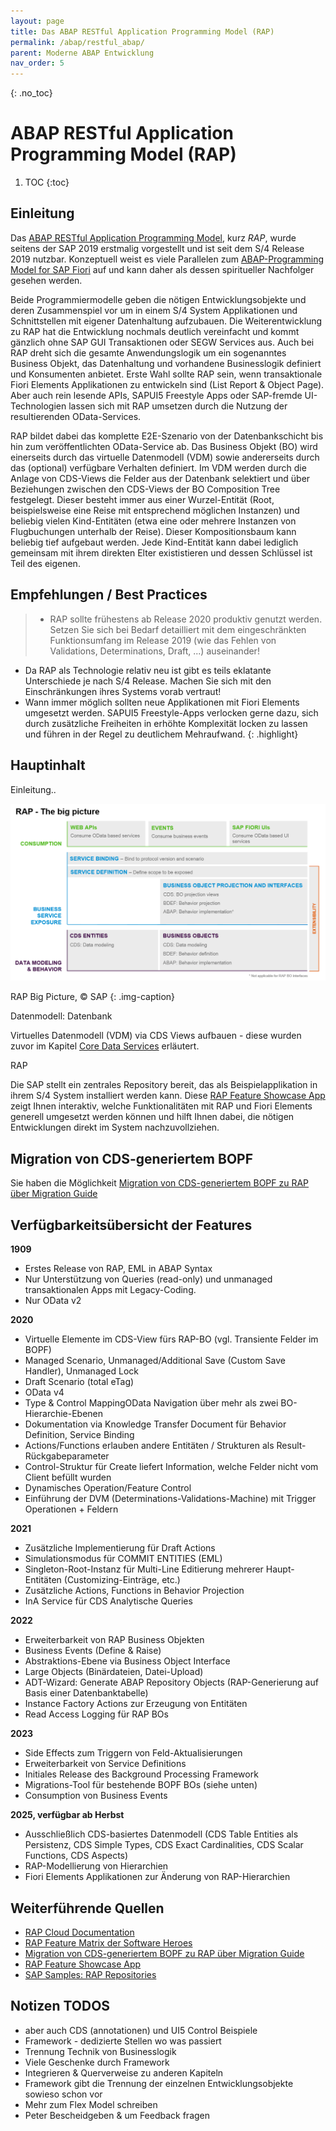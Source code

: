 ```yaml
---
layout: page
title: Das ABAP RESTful Application Programming Model (RAP)
permalink: /abap/restful_abap/
parent: Moderne ABAP Entwicklung
nav_order: 5
---
```


{: .no_toc}
# ABAP RESTful Application Programming Model (RAP)

1. TOC
{:toc}


## Einleitung
Das [ABAP RESTful Application Programming Model](https://help.sap.com/docs/ABAP_PLATFORM_NEW/fc4c71aa50014fd1b43721701471913d/289477a81eec4d4e84c0302fb6835035.html?locale=en-US), kurz _RAP_, wurde seitens der SAP 2019 erstmalig vorgestellt und ist seit dem S/4 Release 2019 nutzbar. Konzeptuell weist es viele Parallelen zum [ABAP-Programming Model for SAP Fiori](https://help.sap.com/docs/ABAP_PLATFORM/cc0c305d2fab47bd808adcad3ca7ee9d/3b77569ca8ee4226bdab4fcebd6f6ea6.html?mt=de-DE) auf und kann daher als dessen spiritueller Nachfolger gesehen werden.  

Beide Programmiermodelle geben die nötigen Entwicklungsobjekte und deren Zusammenspiel vor um in einem S/4 System Applikationen und Schnittstellen mit eigener Datenhaltung aufzubauen. Die Weiterentwicklung zu RAP hat die Entwicklung nochmals deutlich vereinfacht und kommt gänzlich ohne SAP GUI Transaktionen oder SEGW Services aus. Auch bei RAP dreht sich die gesamte Anwendungslogik um ein sogenanntes Business Objekt, das Datenhaltung und vorhandene Businesslogik definiert und Konsumenten anbietet. Erste Wahl sollte RAP sein, wenn transaktionale Fiori Elements Applikationen zu entwickeln sind (List Report & Object Page). Aber auch rein lesende APIs, SAPUI5 Freestyle Apps oder SAP-fremde UI-Technologien lassen sich mit RAP umsetzen durch die Nutzung der resultierenden OData-Services.

RAP bildet dabei das komplette E2E-Szenario von der Datenbankschicht bis hin zum veröffentlichten OData-Service ab. Das Business Objekt (BO) wird einerseits durch das virtuelle Datenmodell (VDM) sowie andererseits durch das (optional) verfügbare Verhalten definiert. Im VDM werden durch die Anlage von CDS-Views die Felder aus der Datenbank selektiert und über Beziehungen zwischen den CDS-Views der BO Composition Tree festgelegt. Dieser besteht immer aus einer Wurzel-Entität (Root, beispielsweise eine Reise mit entsprechend möglichen Instanzen) und beliebig vielen Kind-Entitäten (etwa eine oder mehrere Instanzen von Flugbuchungen unterhalb der Reise). Dieser Kompositionsbaum kann beliebig tief aufgebaut werden. Jede Kind-Entität kann dabei lediglich gemeinsam mit ihrem direkten Elter exististieren und dessen Schlüssel ist Teil des eigenen.  

## Empfehlungen / Best Practices 
>* RAP sollte frühestens ab Release 2020 produktiv genutzt werden. Setzen Sie sich bei Bedarf detailliert mit dem eingeschränkten Funktionsumfang im Release 2019 (wie das Fehlen von Validations, Determinations, Draft, ...) auseinander!  
* Da RAP als Technologie relativ neu ist gibt es teils eklatante Unterschiede je nach S/4 Release. Machen Sie sich mit den Einschränkungen ihres Systems vorab vertraut!  
* Wann immer möglich sollten neue Applikationen mit Fiori Elements umgesetzt werden. SAPUI5 Freestyle-Apps verlocken gerne dazu, sich durch zusätzliche Freiheiten in erhöhte Komplexität locken zu lassen und führen in der Regel zu deutlichem Mehraufwand.
{: .highlight}

## Hauptinhalt
Einleitung..

![RAP Big Picture, © SAP](./img/RAP.png)
  
RAP Big Picture, © SAP
{: .img-caption}

Datenmodell: Datenbank

Virtuelles Datenmodell (VDM) via CDS Views aufbauen - diese wurden zuvor im Kapitel [Core Data Services](../core-data-services/index.md) erläutert.

RAP

Die SAP stellt ein zentrales Repository bereit, das als Beispielapplikation in ihrem S/4 System installiert werden kann. Diese [RAP Feature Showcase App](https://github.com/SAP-samples/abap-platform-fiori-feature-showcase) zeigt Ihnen interaktiv, welche Funktionalitäten mit RAP und Fiori Elements generell umgesetzt werden können und hilft Ihnen dabei, die nötigen Entwicklungen direkt im System nachzuvollziehen.

## Migration von CDS-generiertem BOPF
Sie haben die Möglichkeit [Migration von CDS-generiertem BOPF zu RAP über Migration Guide](https://help.sap.com/docs/SAP_S4HANA_ON-PREMISE/0a54d0c8a2be4136a8b5d41a367dd537/2e48e205756c4dafb02ef0e2ff14b1bc.html?locale=en-US)  

## Verfügbarkeitsübersicht der Features

**1909**
+ Erstes Release von RAP, EML in ABAP Syntax
+ Nur Unterstützung von Queries (read-only) und unmanaged transaktionalen Apps mit Legacy-Coding.
+ Nur OData v2

**2020**
+ Virtuelle Elemente im CDS-View fürs RAP-BO (vgl. Transiente Felder im BOPF)
+ Managed Scenario, Unmanaged/Additional Save (Custom Save Handler), Unmanaged Lock
+ Draft Scenario (total eTag)
+ OData v4
+ Type & Control MappingOData Navigation über mehr als zwei BO-Hierarchie-Ebenen
+ Dokumentation via Knowledge Transfer Document für Behavior Definition, Service Binding
+ Actions/Functions erlauben andere Entitäten / Strukturen als Result-Rückgabeparameter
+ Control-Struktur für Create liefert Information, welche Felder nicht vom Client befüllt wurden
+ Dynamisches Operation/Feature Control
+ Einführung der DVM (Determinations-Validations-Machine) mit Trigger Operationen + Feldern

**2021**
+ Zusätzliche Implementierung für Draft Actions
+ Simulationsmodus für COMMIT ENTITIES (EML)
+ Singleton-Root-Instanz für Multi-Line Editierung mehrerer Haupt-Entitäten (Customizing-Einträge, etc.)
+ Zusätzliche Actions, Functions in Behavior Projection
+ InA Service für CDS Analytische Queries

**2022**
+ Erweiterbarkeit von RAP Business Objekten
+ Business Events (Define & Raise)
+ Abstraktions-Ebene via Business Object Interface
+ Large Objects (Binärdateien, Datei-Upload)
+ ADT-Wizard: Generate ABAP Repository Objects (RAP-Generierung auf Basis einer Datenbanktabelle)
+ Instance Factory Actions zur Erzeugung von Entitäten
+ Read Access Logging für RAP BOs

**2023**
+ Side Effects zum Triggern von Feld-Aktualisierungen
+ Erweiterbarkeit von Service Definitions
+ Initiales Release des Background Processing Framework
+ Migrations-Tool für bestehende BOPF BOs (siehe unten)
+ Consumption von Business Events

**2025, verfügbar ab Herbst**
+ Ausschließlich CDS-basiertes Datenmodell (CDS Table Entities als Persistenz, CDS Simple Types, CDS Exact Cardinalities, CDS Scalar Functions, CDS Aspects)
+ RAP-Modellierung von Hierarchien
+ Fiori Elements Applikationen zur Änderung von RAP-Hierarchien
  
## Weiterführende Quellen
+ [RAP Cloud Documentation](https://help.sap.com/docs/ABAP_PLATFORM_NEW/fc4c71aa50014fd1b43721701471913d/289477a81eec4d4e84c0302fb6835035.html?locale=en-US)
+ [RAP Feature Matrix der Software Heroes](https://software-heroes.com/en/abap-feature-matrix)
+ [Migration von CDS-generiertem BOPF zu RAP über Migration Guide](https://help.sap.com/docs/SAP_S4HANA_ON-PREMISE/0a54d0c8a2be4136a8b5d41a367dd537/2e48e205756c4dafb02ef0e2ff14b1bc.html?locale=en-US)  
+ [RAP Feature Showcase App](https://github.com/SAP-samples/abap-platform-fiori-feature-showcase)  
+ [SAP Samples: RAP Repositories](https://github.com/orgs/SAP-samples/repositories?q=rap)


## Notizen TODOS
+ aber auch CDS (annotationen) und UI5 Control Beispiele
+ Framework - dedizierte Stellen wo was passiert  
+ Trennung Technik von Businesslogik  
+ Viele Geschenke durch Framework 
+ Integrieren & Querverweise zu anderen Kapiteln
+ Framework gibt die Trennung der einzelnen Entwicklungsobjekte sowieso schon vor
+ Mehr zum Flex Model schreiben
+ Peter Bescheidgeben & um Feedback fragen